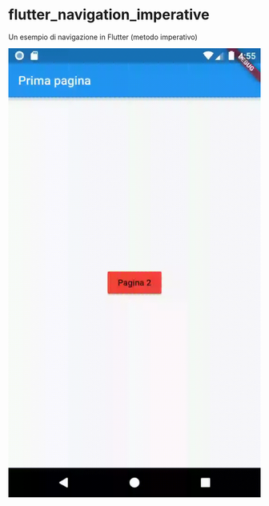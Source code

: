 # flutter_navigation_imperative

Un esempio di navigazione in Flutter (metodo imperativo)

![](/screenshots/imperativo.gif) 